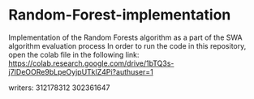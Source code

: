 # Random-Forest-implementation
Implementation of the Random Forests algorithm as a part of the SWA algorithm evaluation process
In order to run the code in this repository, open the colab file in the following link:
https://colab.research.google.com/drive/1bTQ3s-j7IDeOORe9bLpeOyjpUTklZ4Pi?authuser=1

writers: 312178312
         302361647
